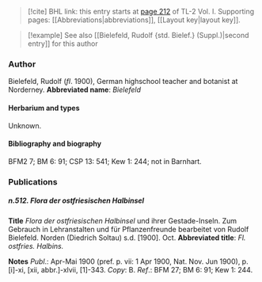 > [!cite] BHL link: this entry starts at [page 212](https://www.biodiversitylibrary.org/page/33120343) of TL-2 Vol. I.
> Supporting pages: [[Abbreviations|abbreviations]], [[Layout key|layout key]].

> [!example] See also [[Bielefeld, Rudolf {std. Bielef.} (Suppl.)|second entry]] for this author

### Author

Bielefeld, Rudolf (*fl*. 1900), German highschool teacher and botanist at Norderney. 
**Abbreviated name**: *Bielefeld*

#### Herbarium and types

Unknown.

#### Bibliography and biography

BFM2 7; BM 6: 91; CSP 13: 541; Kew 1: 244; not in Barnhart.

### Publications

##### n.512. Flora der ostfriesischen Halbinsel

**Title**
*Flora der ostfriesischen Halbinsel* und ihrer Gestade-Inseln. Zum Gebrauch in Lehranstalten und für Pflanzenfreunde bearbeitet von Rudolf Bielefeld. Norden (Diedrich Soltau) s.d. \[1900\]. Oct.
**Abbreviated title**: *Fl. ostfries. Halbins.*

**Notes**
*Publ*.: Apr-Mai 1900 (pref. p. vii: 1 Apr 1900, Nat. Nov. Jun 1900), p. \[i\]-xi, \[xii, abbr.\]-xlvii, \[1\]-343. *Copy*: B.
*Ref*.: BFM 27; BM 6: 91; Kew 1: 244.


